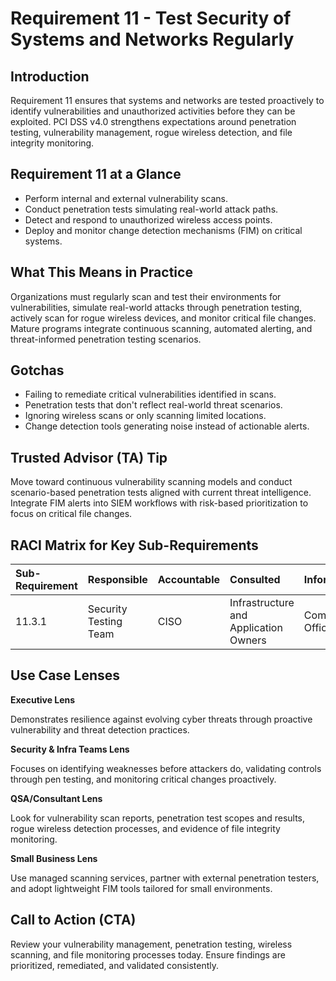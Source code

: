# Requirement 11 - Test Security of Systems and Networks Regularly
## Introduction

Requirement 11 ensures that systems and networks are tested proactively to identify vulnerabilities and unauthorized activities before they can be exploited. PCI DSS v4.0 strengthens expectations around penetration testing, vulnerability management, rogue wireless detection, and file integrity monitoring.

## Requirement 11 at a Glance

- Perform internal and external vulnerability scans.
- Conduct penetration tests simulating real-world attack paths.
- Detect and respond to unauthorized wireless access points.
- Deploy and monitor change detection mechanisms (FIM) on critical systems.

## What This Means in Practice

Organizations must regularly scan and test their environments for vulnerabilities, simulate real-world attacks through penetration testing, actively scan for rogue wireless devices, and monitor critical file changes. Mature programs integrate continuous scanning, automated alerting, and threat-informed penetration testing scenarios.

## Gotchas

- Failing to remediate critical vulnerabilities identified in scans.
- Penetration tests that don't reflect real-world threat scenarios.
- Ignoring wireless scans or only scanning limited locations.
- Change detection tools generating noise instead of actionable alerts.

## Trusted Advisor (TA) Tip

Move toward continuous vulnerability scanning models and conduct scenario-based penetration tests aligned with current threat intelligence. Integrate FIM alerts into SIEM workflows with risk-based prioritization to focus on critical file changes.

## RACI Matrix for Key Sub-Requirements

| Sub-Requirement | Responsible | Accountable | Consulted | Informed |
|:----------------|:------------|:-----------|:----------|:--------|
| 11.3.1 | Security Testing Team | CISO | Infrastructure and Application Owners | Compliance Officer |

## Use Case Lenses

**Executive Lens**

Demonstrates resilience against evolving cyber threats through proactive vulnerability and threat detection practices.

**Security & Infra Teams Lens**

Focuses on identifying weaknesses before attackers do, validating controls through pen testing, and monitoring critical changes proactively.

**QSA/Consultant Lens**

Look for vulnerability scan reports, penetration test scopes and results, rogue wireless detection processes, and evidence of file integrity monitoring.

**Small Business Lens**

Use managed scanning services, partner with external penetration testers, and adopt lightweight FIM tools tailored for small environments.

## Call to Action (CTA)

Review your vulnerability management, penetration testing, wireless scanning, and file monitoring processes today. Ensure findings are prioritized, remediated, and validated consistently.

